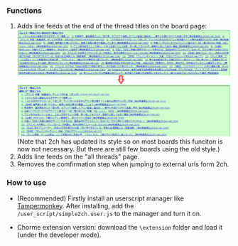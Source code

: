 ### Functions
1. Adds line feeds at the end of the thread titles on the board page:<br>
![demoPic01](/demoPic01.jpg)<br>
(Note that 2ch has updated its style so on most boards this funciton is now not necessary. But there are still few boards using the old style.)
2. Adds line feeds on the "all threads" page.
3. Removes the comfirmation step when jumping to external urls form 2ch.<br>

### How to use
+ (Recommended) Firstly install an userscript manager like [Tampermonkey](https://chrome.google.com/webstore/detail/tampermonkey/dhdgffkkebhmkfjojejmpbldmpobfkfo?hl=en). After installing, add the `/user_script/simple2ch.user.js` to the manager and turn it on.

+ Chorme extension version: download the `\extension` folder and load it (under the developer mode).
